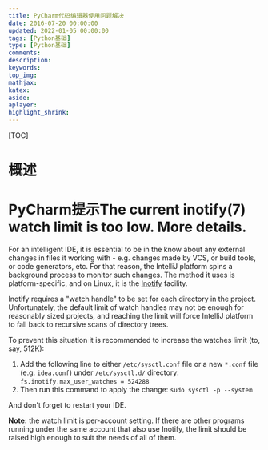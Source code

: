 ```yaml
---
title: PyCharm代码编辑器使用问题解决
date: 2016-07-20 00:00:00
updated: 2022-01-05 00:00:00
tags: [Python基础]
type: [Python基础]
comments:  
description:  
keywords:  
top_img:
mathjax:
katex:
aside:
aplayer:
highlight_shrink:
---
```


[TOC]

# 概述



# PyCharm提示The current inotify(7) watch limit is too low. More details.

For an intelligent IDE, it is essential to be in the know about any external changes in files it working with - e.g. changes made by VCS, or build tools, or code generators, etc. For that reason, the IntelliJ platform spins a background process to monitor such changes. The method it uses is platform-specific, and on Linux, it is the [Inotify](http://en.wikipedia.org/wiki/Inotify) facility.

Inotify requires a "watch handle" to be set for each directory in the project. Unfortunately, the default limit of watch handles may not be enough for reasonably sized projects, and reaching the limit will force IntelliJ platform to fall back to recursive scans of directory trees.

To prevent this situation it is recommended to increase the watches limit (to, say, 512K):

1. Add the following line to either `/etc/sysctl.conf` file or a new `*.conf` file (e.g. `idea.conf`) under `/etc/sysctl.d/` directory:
   `fs.inotify.max_user_watches = 524288`
2. Then run this command to apply the change:
   `sudo sysctl -p --system`

And don't forget to restart your IDE.

**Note:** the watch limit is per-account setting. If there are other programs running under the same account that also use Inotify, the limit should be raised high enough to suit the needs of all of them.
